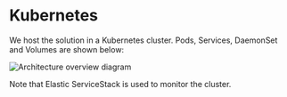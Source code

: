 
# Kubernetes

We host the solution in a Kubernetes cluster. Pods, Services, DaemonSet and Volumes are shown below:

![Architecture overview diagram](https://github.com/ProjectLoggy/loggy/blob/master/doc/diagrams/containers.png)

Note that Elastic ServiceStack is used to monitor the cluster.
